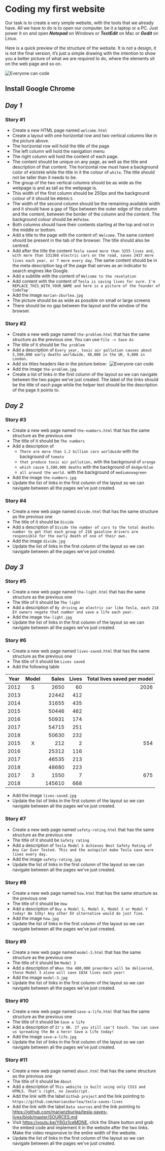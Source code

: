 # Coding my first website

Our task is to create a very simple website, with the tools that we already have. All we have to do is to open our computer, be it a laptop or a PC. Just power it on and open ***Notepad*** on Windows or ***TextEdit*** on Mac or ***Gedit*** on Linux.

Here is a quick preview of the structure of the website. It is not a design, it is not the final version, it’s just a simple drawing with the intention to show you a better picture of what we are required to do, where the elements sit on the web page and so on.

![Everyone can code](image/everyone-can-code.png)

## Install Google Chrome

## _Day 1_
### **Story #1**

* Create a new HTML page named `welcome.html`
* Create a layout with one horizontal row and two vertical columns like in the picture above. 
* The horizontal row will hold the title of the page
* The left column will hold the navigation menu
* The right column will hold the content of each page. 
* The content should be unique on any page, as well as the title and description of that content. The horizontal row must have a background color of `#3b5998` while the title in it the colour of `white`. The title should not be taller than it needs to be.
* The group of the two vertical columns should be as wide as the webpage is and as tall as the webpage is. 
* This width of the first column should be 250px and the background colour of it should be `#8b9dc3`.
* The width of the second column should be the remaining available width and it should have a gap of 15px between the outer edge of the column and the content, between the border of the column and the content. The background colour should be `#dfe3ee`. 
* Both columns should have their contents starting at the top and not in the middle or bottom.
* Add a title to the page with the content of: `Welcome`. The same content should be present in the tab of the browser. The title should also be centred.
* Add after the title the content `Tesla saved more than 3255 lives and, with more than 531368 electric cars on the road, saves 2437 more lives each year, or 7 more every day`. The same content should be in the meta description tag of the page that serves as an indicator to search engines like Google.
* Add a subtitle with the content of `Welcome to the revelation`
* Add content with the content of `Tesla is saving lives for sure. I'm REPLACE_THIS_WITH_YOUR_NAME and here is a picture of the founder of CodeTap`
* Add the image `marian-zburlea.jpg`
* The picture should be as wide as possible on small or large screens
* There should be no gap between the layout and the window of the browser.

### **Story #2**
* Create a new web page named `the-problem.html` that has the same structure as the previous one. You can use `File -> Save As`
* The title of it should be `The problem`
* Add a description of `Every year, toxic air pollution causes about 5,500,000 early deaths worldwide, 40,000 in the UK, 9,000 in London.`
* Add six titles headers like in the picture below: 
![Everyone can code](image/heading-list.png)
* Add the image `the-problem.jpg`
* Create a list of links in the first column of the layout so we can navigate between the two pages we’ve just created. The label of the links should be the title of each page while the helper text should be the description of the page it points to.


## _Day 2_
### **Story #3**

* Create a new web page named `the-numbers.html` that has the same structure as the previous one
* The title of it should be `The numbers`
* Add a description of 
  * `There are more than 1.2 billion cars worldwide` with the background of `tomato`
  * `that produce toxic air pollution,` with the background of `orange`
  * `which cause 5,500,000 deaths` with the background of `dodgerblue`
  * `all around the world.` with the background of `mediumseagreen`
* Add the image `the-numbers.jpg`
* Update the list of links in the first column of the layout so we can navigate between all the pages we’ve just created.

### **Story #4**
* Create a new web page named `divide.html` that has the same structure as the previous one
* The title of it should be `Divide`
* Add a description of `Divide the number of cars to the total deaths number to get that each group of 218 gasoline drivers are responsible for the early death of one of their own.`
* Add the image `divide.jpg`
* Update the list of links in the first column of the layout so we can navigate between all the pages we’ve just created.


## _Day 3_
### **Story #5**
* Create a new web page named `the-light.html` that has the same structure as the previous one
* The title of it should be `The light`
* Add a description of `By driving an electric car like Tesla, each 218 EV owners negate that number and save a life each year.`
* Add the image `the-light.jpg`
* Update the list of links in the first column of the layout so we can navigate between all the pages we’ve just created.

### **Story #6**
* Create a new web page named `lives-saved.html` that has the same structure as the previous one
* The title of it should be `Lives saved`
* Add the following table

| Year | Model | Sales | Lives | Total lives saved per model |
|------|:-----:|------:|------:|----------------------------:|
| 2012 | S | 2650 | 60 | 2026 |
| 2013 |   | 22442 | 412 |  |
| 2014 |   | 31655 | 435 |  |
| 2015 |   | 50446 | 462 |  |
| 2016 |   | 50931 | 174 |  |
| 2017 |   | 54715 | 251 |  |
| 2018 |   | 50630 | 232 |  |
| 2015 | X | 212 | 2 | 554 |
| 2016 |   | 25312 | 116 |  |
| 2017 |   | 46535 | 213 |  |
| 2018 |   | 48680 | 223 |  |
| 2017 | 3 | 1550 | 7 | 675 |
| 2018 |   | 145610 | 668 |  |

* Add the image `lives-saved.jpg`
* Update the list of links in the first column of the layout so we can navigate between all the pages we’ve just created.

### **Story #7**
* Create a new web page named `safety-rating.html` that has the same structure as the previous one
* The title of it should be `Safety rating`
* Add a description of `Tesla Model S Achieves Best Safety Rating of Any Car Ever Tested. This and the autopilot make Tesla save more lives every day.`
* Add the image `safety-rating.jpg`
* Update the list of links in the first column of the layout so we can navigate between all the pages we’ve just created.

### **Story #8**
* Create a new web page named `how.html` that has the same structure as the previous one
* The title of it should be `How`
* Add a description of `Buy a Model S, Model X, Model 3 or Model Y today! Be S3Xy! Any other EV alternative would do just fine.`
* Add the image `how.jpg`
* Update the list of links in the first column of the layout so we can navigate between all the pages we’ve just created.


### **Story #9**
* Create a new web page named `model-3.html` that has the same structure as the previous one
* The title of it should be `Model 3`
* Add a description of `When the 400,000 preorders will be delivered, those Model 3 alone will save 1834 lives each year!`
* Add the image `model-3.jpg`
* Update the list of links in the first column of the layout so we can navigate between all the pages we’ve just created.

### **Story #10**
* Create a new web page named `save-a-life.html` that has the same structure as the previous one
* The title of it should be `Save a life`
* Add a description of `It's OK. If you still can't touch. You can save us spreading the Be a hero! Save a life today!`
* Add the image `save-a-life.jpg`
* Update the list of links in the first column of the layout so we can navigate between all the pages we’ve just created.

### **Story #11**
* Create a new web page named `about.html` that has the same structure as the previous one
* The title of it should be `About`
* Add a description of `This website is built using only CSS3 and HTML5. That's right, no JavaScript.`
* Add the link with the label `Github project` and the link pointing to `https://github.com/marianzburlea/tesla-saves-lives`
* Add the link with the label `Data sources` and the link pointing to https://github.com/marianzburlea/tesla-saves-lives/blob/master/SOURCES.md
* Visit https://youtu.be/Y6Gz1ceMDNE, click the Share button and grab the embed code and implement it in the website after the two links. Make the video responsive to the entire width of the website.
* Update the list of links in the first column of the layout so we can navigate between all the pages we’ve just created.
